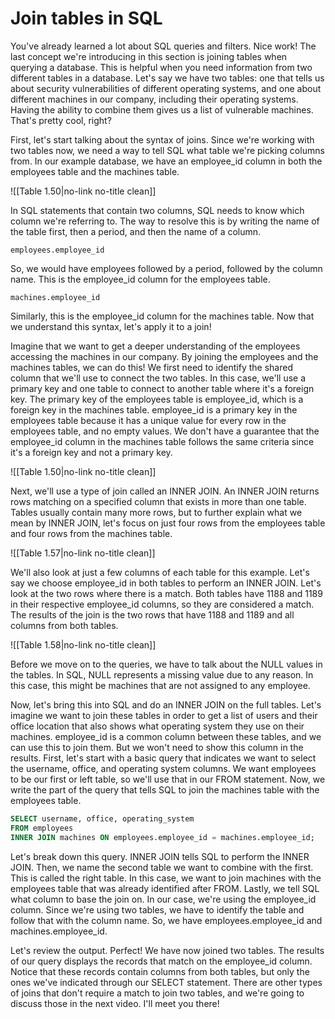 
# Join tables in SQL

You've already learned a lot about SQL queries and filters. Nice work! The last concept we're introducing in this section is joining tables when querying a database. This is helpful when you need information from two different tables in a database. Let's say we have two tables: one that tells us about security vulnerabilities of different operating systems, and one about different machines in our company, including their operating systems. Having the ability to combine them gives us a list of vulnerable machines. That's pretty cool, right?

First, let's start talking about the syntax of joins. Since we're working with two tables now, we need a way to tell SQL what table we're picking columns from. In our example database, we have an employee_id column in both the employees table and the machines table. 

![[Table 1.50|no-link no-title clean]]

In SQL statements that contain two columns, SQL needs to know which column we're referring to. The way to resolve this is by writing the name of the table first, then a period, and then the name of a column. 

`employees.employee_id`

So, we would have employees followed by a period, followed by the column name. This is the employee_id column for the employees table. 

`machines.employee_id`

Similarly, this is the employee_id column for the machines table. Now that we understand this syntax, let's apply it to a join!

Imagine that we want to get a deeper understanding of the employees accessing the machines in our company. By joining the employees and the machines tables, we can do this! We first need to identify the shared column that we'll use to connect the two tables. In this case, we'll use a primary key and one table to connect to another table where it's a foreign key. The primary key of the employees table is employee_id, which is a foreign key in the machines table. employee_id is a primary key in the employees table because it has a unique value for every row in the employees table, and no empty values. We don't have a guarantee that the employee_id column in the machines table follows the same criteria since it's a foreign key and not a primary key.

![[Table 1.50|no-link no-title clean]]

Next, we'll use a type of join called an INNER JOIN. An INNER JOIN returns rows matching on a specified column that exists in more than one table. Tables usually contain many more rows, but to further explain what we mean by INNER JOIN, let's focus on just four rows from the employees table and four rows from the machines table. 

![[Table 1.57|no-link no-title clean]]

We'll also look at just a few columns of each table for this example. Let's say we choose employee_id in both tables to perform an INNER JOIN. Let's look at the two rows where there is a match. Both tables have 1188 and 1189 in their respective employee_id columns, so they are considered a match. The results of the join is the two rows that have 1188 and 1189 and all columns from both tables.

![[Table 1.58|no-link no-title clean]]

Before we move on to the queries, we have to talk about the NULL values in the tables. In SQL, NULL represents a missing value due to any reason. In this case, this might be machines that are not assigned to any employee. 

Now, let's bring this into SQL and do an INNER JOIN on the full tables. Let's imagine we want to join these tables in order to get a list of users and their office location that also shows what operating system they use on their machines. employee_id is a common column between these tables, and we can use this to join them. But we won't need to show this column in the results. First, let's start with a basic query that indicates we want to select the username, office, and operating system columns. We want employees to be our first or left table, so we'll use that in our FROM statement. Now, we write the part of the query that tells SQL to join the machines table with the employees table.

```sql
SELECT username, office, operating_system
FROM employees
INNER JOIN machines ON employees.employee_id = machines.employee_id;
```

Let's break down this query. INNER JOIN tells SQL to perform the INNER JOIN. Then, we name the second table we want to combine with the first. This is called the right table. In this case, we want to join machines with the employees table that was already identified after FROM. Lastly, we tell SQL what column to base the join on. In our case, we're using the employee_id column. Since we're using two tables, we have to identify the table and follow that with the column name. So, we have employees.employee_id and machines.employee_id.

Let's review the output. Perfect! We have now joined two tables. The results of our query displays the records that match on the employee_id column. Notice that these records contain columns from both tables, but only the ones we've indicated through our SELECT statement. There are other types of joins that don't require a match to join two tables, and we're going to discuss those in the next video. I'll meet you there!